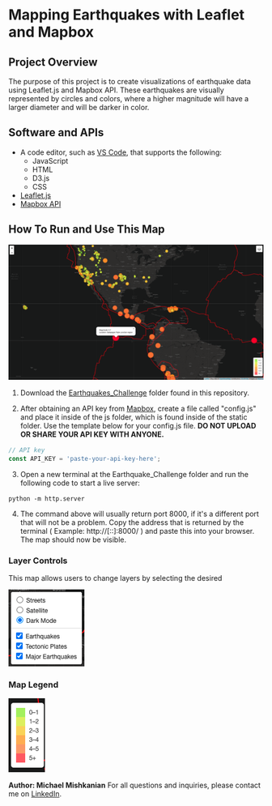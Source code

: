 # Mapping Earthquakes with Leaflet and Mapbox

## Project Overview
The purpose of this project is to create visualizations of earthquake data using Leaflet.js and Mapbox API. These earthquakes are visually represented by circles and colors, where a higher magnitude will have a larger diameter and will be darker in color.

## Software and APIs

- A code editor, such as [VS Code](https://code.visualstudio.com/), that supports the following:
  - JavaScript
  - HTML
  - D3.js
  - CSS
- [Leaflet.js](https://leafletjs.com/)
- [Mapbox API](https://www.mapbox.com/)

## How To Run and Use This Map

![completed_project](https://github.com/Mishkanian/Mapping_Earthquakes/blob/main/README_images/completed_mapbox.png)  

1. Download the [Earthquakes_Challenge](https://github.com/Mishkanian/Mapping_Earthquakes/tree/main/Earthquakes_Challenge) folder found in this repository.

2. After obtaining an API key from [Mapbox](https://www.mapbox.com/), create a file called "config.js" and place it inside of the js folder, which is found inside of the static folder. Use the template below for your config.js file. **DO NOT UPLOAD OR SHARE YOUR API KEY WITH ANYONE.**
 ```javascript
// API key
const API_KEY = 'paste-your-api-key-here';
 ```
3. Open a new terminal at the Earthquake_Challenge folder and run the following code to start a live server:
```terminal
python -m http.server
```
4. The command above will usually return port 8000, if it's a different port that will not be a problem. Copy the address that is returned by the terminal ( Example: http://[::]:8000/ ) and paste this into your browser. The map should now be visible.

### Layer Controls  

This map allows users to change layers by selecting the desired  

![layer_controls](https://github.com/Mishkanian/Mapping_Earthquakes/blob/main/README_images/layer_controls.png)  

### Map Legend

![map_legend](https://github.com/Mishkanian/Mapping_Earthquakes/blob/main/README_images/map_legend.png)

**Author: Michael Mishkanian**
For all questions and inquiries, please contact me on [LinkedIn](https://www.linkedin.com/in/michaelmishkanian/).
